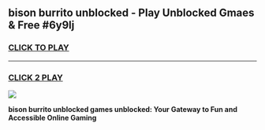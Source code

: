 
## bison burrito unblocked - Play Unblocked Gmaes & Free #6y9lj
<h3>
<a href="https://news.freeplayer.one?title=bison_burrito_unblocked&ref=24F">CLICK TO PLAY</a></h3>
<hr>

<h3>
<a href="https://news.freeplayer.one?title=bison_burrito_unblocked&ref=24F">CLICK 2 PLAY</a>
  
</h3>

<a href="https://news.freeplayer.one?title=bison_burrito_unblocked&ref=24F/"><img src="https://clearcache.store/games.png"></a>


**bison burrito unblocked games unblocked: Your Gateway to Fun and Accessible Online Gaming**
